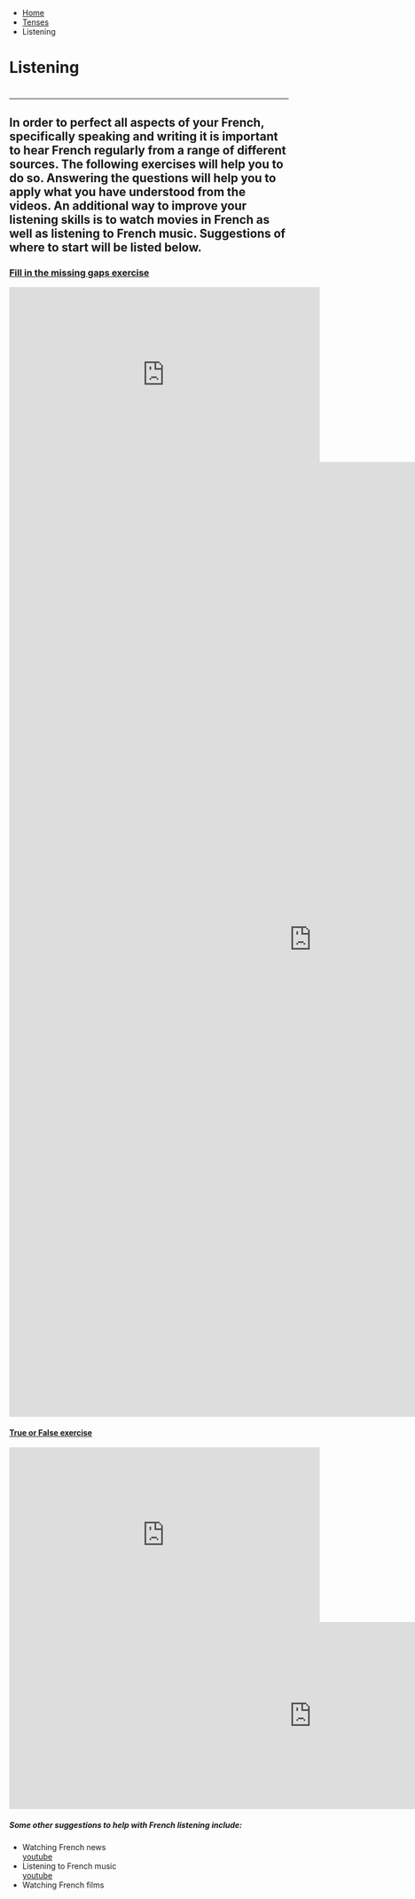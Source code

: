 <ul class="breadcrumb">
  <li><a href="index.html">Home</a></li>
  <li><a href="page2.html">Tenses</a></li>
  <li>Listening</li> 
  </ul>

<h1>Listening<h1>
<hr>

<h2>In order to perfect all aspects of your French, specifically speaking and writing it is important to hear French regularly from a range of different sources. The following exercises will help you to do so. Answering the questions will help you to apply what you have understood from the videos. An additional way to improve your listening skills is to watch movies in French as well as listening to French music. Suggestions of where to start will be listed below.</h2>

<h3> <u>Fill in the missing gaps exercise</u> </h3>
<iframe width="560" height="315" src="https://www.youtube.com/embed/S_xH7noaqTA" frameborder="0" allow="autoplay; encrypted-media" allowfullscreen></iframe>

<iframe src="https://h5p.org/h5p/embed/136143" width="1090" height="1721" frameborder="0" allowfullscreen="allowfullscreen"></iframe><script src="https://h5p.org/sites/all/modules/h5p/library/js/h5p-resizer.js" charset="UTF-8"></script>


<h4> <u>True or False exercise</u></h4>
<iframe width="560" height="315" src="https://www.youtube.com/embed/fY5cWL4SUmw" frameborder="0" allow="autoplay; encrypted-media" allowfullscreen></iframe>

<iframe src="https://h5p.org/h5p/embed/168731" width="1090" height="337" frameborder="0" allowfullscreen="allowfullscreen"></iframe><script src="https://h5p.org/sites/all/modules/h5p/library/js/h5p-resizer.js" charset="UTF-8"></script>

<h5> Some other suggestions to help with French listening include: </h5>
<ul>
  <li>Watching French news</li>
  <a href="https://www.francetvinfo.fr/"> youtube</a>
  <li>Listening to French music</li>
  <a href="https://www.youtube.com/watch?v=tOwuXkPIl-s"> youtube</a>
  <li>Watching French films</li>
</ul>
